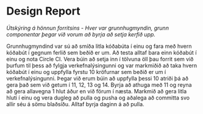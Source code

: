 # **Design Report**

*Útskýring á hönnun forritsins* -
*Hver var grunnhugmyndin, grunn componentar þegar við vorum að byrja að setja kerfið upp.*

Grunnhugmyndind var sú að smíða litla kóðabúta í einu og fara með hvern kóðabút í gegnum ferlið sem beðið er um. Að testa alltaf bara einn kóðabút í einu og nota Circle CI. 
Vera búin að setja inn í tölvuna öll þau forrit sem við þurfum til þess að fylgja verkefnalýsingunni og var markmiðið að taka hvern kóðabút í einu og uppfylla fyrstu 10 kröfurnar sem beðið er um í verkefnalýsingunni.
Þegar við erum búin að uppfylla þessi 10 atriði þá að gera það sem við getum í 11, 12, 13 og 14. Byrja að athuga með 11 og reyna að gera allavegna 1 hlut áður en við förum í næsta.
Markmið að gera litla hluti í einu og vera dugleg að pulla og pusha og aðalega að committa svo allir séu á sömu blaðsíðu. Alltaf byrja daginn á að pulla.
